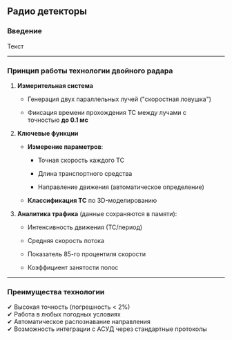 ## Радио детекторы

### Введение

Текст

___
### Принцип работы технологии двойного радара

1. **Измерительная система**
    
    - Генерация двух параллельных лучей ("скоростная ловушка")
        
    - Фиксация времени прохождения ТС между лучами с точностью **до 0.1 мс**
        
2. **Ключевые функции**
    
    - **Измерение параметров**:
        
        - Точная скорость каждого ТС
            
        - Длина транспортного средства
            
        - Направление движения (автоматическое определение)
            
    - **Классификация ТС** по 3D-моделированию
        
3. **Аналитика трафика** (данные сохраняются в памяти):
    
    - Интенсивность движения (ТС/период)
        
    - Средняя скорость потока
        
    - Показатель 85-го процентиля скорости
        
    - Коэффициент занятости полос
        
___
### Преимущества технологии

✔ Высокая точность (погрешность < 2%)  
✔ Работа в любых погодных условиях  
✔ Автоматическое распознавание направления  
✔ Возможность интеграции с АСУД через стандартные протоколы